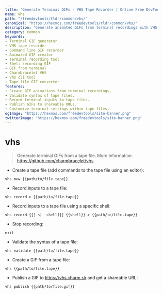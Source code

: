 ```yaml
---
title: "Generate Terminal GIFs - VHS Tape Recorder | Online Free DevTools by Hexmos"
name: vhs
path: "/freedevtools/tldr/common/vhs/"
canonical: "https://hexmos.com/freedevtools/tldr/common/vhs/"
description: "Generate animated GIFs from terminal recordings with VHS. Create high-quality GIFs for documentation, tutorials, or presentations with this tape recorder. Free online tool, no registration required."
category: common
keywords:
- Terminal GIF generator
- VHS tape recorder
- Command line GIF recorder
- Animated GIF creator
- Terminal recording tool
- Shell recording GIF
- GIF from terminal
- Charmbracelet VHS
- vhs cli tool
- Tape file GIF converter
features:
- Create GIF animations from terminal recordings.
- Validate syntax of tape files.
- Record terminal inputs to tape files.
- Publish GIFs to shareable URLs.
- Customize terminal settings within tape files.
ogImage: "https://hexmos.com/freedevtools/site-banner.png"
twitterImage: "https://hexmos.com/freedevtools/site-banner.png"
---
```


# vhs

> Generate terminal GIFs from a tape file.
> More information: <https://github.com/charmbracelet/vhs>.

- Create a tape file (add commands to the tape file using an editor):

`vhs new {{path/to/file.tape}}`

- Record inputs to a tape file:

`vhs record > {{path/to/file.tape}}`

- Record inputs to a tape file using a specific shell:

`vhs record {{[-s|--shell]}} {{shell}} > {{path/to/file.tape}}`

- Stop recording:

`exit`

- Validate the syntax of a tape file:

`vhs validate {{path/to/file.tape}}`

- Create a GIF from a tape file:

`vhs {{path/to/file.tape}}`

- Publish a GIF to <https://vhs.charm.sh> and get a shareable URL:

`vhs publish {{path/to/file.gif}}`
